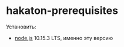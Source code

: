 # hakaton-prerequisites

Установить:
+ [node.js](https://nodejs.org/) 10.15.3 LTS, именно эту версию
